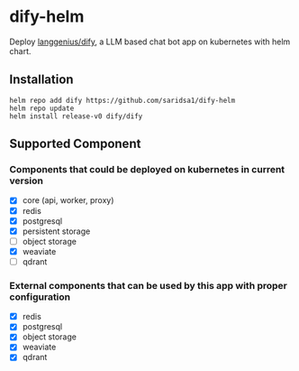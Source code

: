 # dify-helm
Deploy [langgenius/dify](https://github.com/langgenius/dify), a LLM based chat bot app on kubernetes with helm chart.

## Installation
```
helm repo add dify https://github.com/saridsa1/dify-helm
helm repo update
helm install release-v0 dify/dify
```

## Supported Component 
### Components that could be deployed on kubernetes in current version
- [x] core (api, worker, proxy)
- [x] redis
- [x] postgresql
- [x] persistent storage
- [ ] object storage
- [x] weaviate
- [ ] qdrant
### External components that can be used by this app with proper configuration
- [x] redis
- [x] postgresql
- [x] object storage
- [x] weaviate
- [x] qdrant
